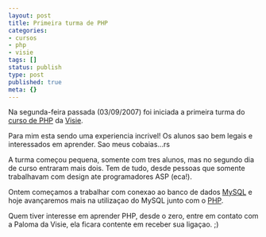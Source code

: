 ```yaml
---
layout: post
title: Primeira turma de PHP
categories:
- cursos
- php
- visie
tags: []
status: publish
type: post
published: true
meta: {}
---
```

Na segunda-feira passada (03/09/2007) foi iniciada a primeira turma do [curso de PHP](http://visie.com.br/afiliados/3/visie.com.br/cursos/php.pt) da [Visie](http://visie.com.br/afiliados/3/visie.com.br/).

Para mim esta sendo uma experiencia incrivel! Os alunos sao bem legais e interessados em aprender. Sao meus cobaias...rs

A turma começou pequena, somente com tres alunos, mas no segundo dia de curso entraram mais dois. Tem de tudo, desde pessoas que somente trabalhavam com design ate programadores ASP (eca!).

Ontem começamos a trabalhar com conexao ao banco de dados [MySQL](http://www.mysql.com) e hoje avançaremos mais na utilizaçao do MySQL junto com o [PHP](http://br.php.net).

Quem tiver interesse em aprender PHP, desde o zero, entre em contato com a Paloma da Visie, ela ficara contente em receber sua ligaçao. ;)
